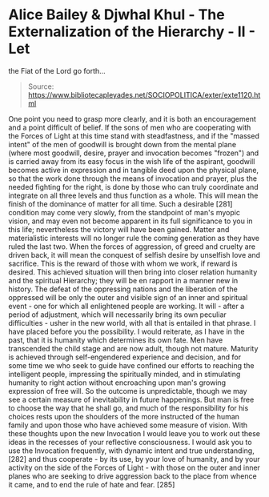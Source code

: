 # Alice Bailey & Djwhal Khul - The Externalization of the Hierarchy - II - Let
the Fiat of the Lord go forth...

> Source: https://www.bibliotecapleyades.net/SOCIOPOLITICA/exter/exte1120.html

One point you need to grasp more clearly, and it is both an encouragement and a point difficult of belief. If the sons of men who are cooperating with the Forces of Light at this time stand with steadfastness, and if the "massed intent" of the men of goodwill is brought down from the mental plane (where most goodwill, desire, prayer and invocation becomes "frozen") and is carried away from its easy focus in the wish life of the aspirant, goodwill becomes active in expression and in tangible deed upon the physical plane, so that the work done through the means of invocation and prayer, plus the needed fighting for the right, is done by those who can truly coordinate and integrate on all three levels and thus function as a whole. This will mean the finish of the dominance of matter for all time. Such a desirable [281] condition may come very slowly, from the standpoint of man's myopic vision, and may even not become apparent in its full significance to you in this life; nevertheless the victory will have been gained. Matter and materialistic interests will no longer rule the coming generation as they have ruled the last two. When the forces of aggression, of greed and cruelty are driven back, it will mean the conquest of selfish desire by unselfish love and sacrifice. This is the reward of those with whom we work, if reward is desired. This achieved situation will then bring into closer relation humanity and the spiritual Hierarchy; they will be en rapport in a manner new in history. The defeat of the oppressing nations and the liberation of the oppressed will be only the outer and visible sign of an inner and spiritual event - one for which all enlightened people are working. It will - after a period of adjustment, which will necessarily bring its own peculiar difficulties - usher in the new world, with all that is entailed in that phrase.
I have placed before you the possibility. I would reiterate, as I have in the past, that it is humanity which determines its own fate. Men have transcended the child stage and are now adult, though not mature. Maturity is achieved through self-engendered experience and decision, and for some time we who seek to guide have confined our efforts to reaching the intelligent people, impressing the spiritually minded, and in stimulating humanity to right action without encroaching upon man's growing expression of free will. So the outcome is unpredictable, though we may see a certain measure of inevitability in future happenings. But man is free to choose the way that he shall go, and much of the responsibility for his choices rests upon the shoulders of the more instructed of the human family and upon those who have achieved some measure of vision.
With these thoughts upon the new Invocation I would leave you to work out these ideas in the recesses of your reflective consciousness. I would ask you to use the Invocation frequently, with dynamic intent and true understanding, [282] and thus cooperate - by its use, by your love of humanity, and by your activity on the side of the Forces of Light - with those on the outer and inner planes who are seeking to drive aggression back to the place from whence it came, and to end the rule of hate and fear. [285]
